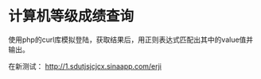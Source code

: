 # 计算机等级成绩查询
使用php的curl库模拟登陆，获取结果后，用正则表达式匹配出其中的value值并输出。

在新测试： http://1.sdutjsjcjcx.sinaapp.com/erji
